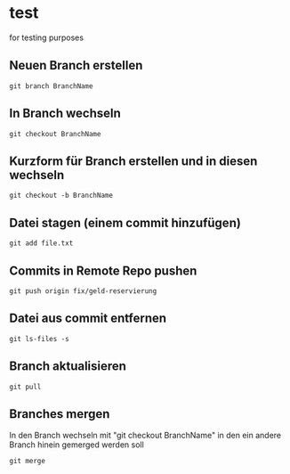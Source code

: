 # test
for testing purposes

## Neuen Branch erstellen

```git branch BranchName```

## In Branch wechseln

```git checkout BranchName```

## Kurzform für Branch erstellen und in diesen wechseln

```git checkout -b BranchName```

## Datei stagen (einem commit hinzufügen)

```git add file.txt```

## Commits in Remote Repo pushen

```git push origin fix/geld-reservierung```

## Datei aus commit entfernen

```git ls-files -s```

## Branch aktualisieren

```git pull```

## Branches mergen

In den Branch wechseln mit "git checkout BranchName" in den ein andere Branch hinein gemerged werden soll

```git merge```
